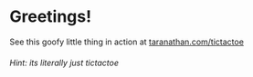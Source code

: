 # Greetings!
See this goofy little thing in action at [taranathan.com/tictactoe](taranathan.com/tictactoe)  
###### Hint: its literally just tictactoe
